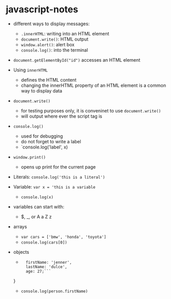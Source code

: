 # javascript-notes

- different ways to display messages:
    - `.innerHTML`: writing into an HTML element
    - `document.write()`: HTML output
    - `window.alert()`: alert box
    - `console.log()`: into the terminal

- `document.getElementById("id")` accesses an HTML element

- Using `innerHTML`
    - defines the HTML content
    - changing the innerHTML property of an HTML element is a common way to display data

- `document.write()`
    - for testing purposes only, it is conveninet to use `document.write()`
    - will output where ever the script tag is

- `console.log()`
    - used for debugging
    - do not forget to write a label
    - `console.log('label', x)

- `window.print()`
    - opens up print for the current page


- Literals: `console.log('this is a literal')`
- Variable: `var x = 'this is a variable`
    - `console.log(x)`

- variables can start with:
    - $, _, or A a Z z


- arrays
    - `var cars = ['bmw', 'honda', 'toyota']`
    - `console.log(cars[0])`

- objects
    - ```var person = {
        firstName: 'jenner',
        lastName: 'dulce',
        age: 27;```
    }
    - `console.log(person.firstName)`